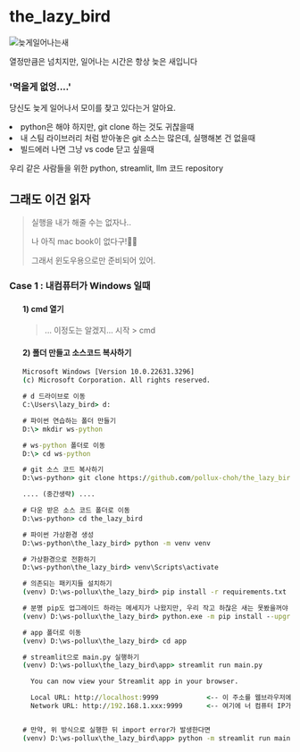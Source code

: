 # the_lazy_bird

![늦게일어나는새](https://github.com/pollux-choh/the_lazy_bird/assets/108918384/fbb34f57-71c1-4aa3-a926-3a0e3625e538)

열정만큼은 넘치지만, 일어나는 시간은 항상 늦은 새입니다

### '먹을게 없엉....'

당신도 늦게 일어나서 모이를 찾고 있다는거 알아요.

*<li>* python은 해야 하지만, git clone 하는 것도 귀찮을때
*<li>* 내 스팀 라이브러리 처럼 받아놓은 git 소스는 많은데, 실행해본 건 없을때
*<li>* 빌드에러 나면 그냥 vs code 닫고 싶을때  
  
우리 같은 사람들을 위한 python, streamlit, llm 코드 repository
  
  
## 그래도 이건 읽자
> 실행을 내가 해줄 수는 없자나..  
> 
> 나 아직 mac book이 없다구!🤦‍♂️  
> 
> 그래서 윈도우용으로만 준비되어 있어.


### Case 1 : 내컴퓨터가 Windows 일때
<ol>

#### 1) cmd 열기
>... 이정도는 알겠지... 시작 > cmd

#### 2) 폴더 만들고 소스코드 복사하기
```cmd
Microsoft Windows [Version 10.0.22631.3296]
(c) Microsoft Corporation. All rights reserved.

# d 드라이브로 이동
C:\Users\lazy_bird> d:

# 파이썬 연습하는 폴더 만들기
D:\> mkdir ws-python

# ws-python 폴더로 이동
D:\> cd ws-python

# git 소스 코드 복사하기
D:\ws-python> git clone https://github.com/pollux-choh/the_lazy_bird.git

.... (중간생략) ....

# 다운 받은 소스 코드 폴더로 이동
D:\ws-python> cd the_lazy_bird

# 파이썬 가상환경 생성
D:\ws-python\the_lazy_bird> python -m venv venv

# 가상환경으로 전환하기
D:\ws-python\the_lazy_bird> venv\Scripts\activate

# 의존되는 패키지들 설치하기
(venv) D:\ws-pollux\the_lazy_bird> pip install -r requirements.txt

# 분명 pip도 업그레이드 하라는 메세지가 나왔지만, 우리 작고 하찮은 새는 못봤을꺼야
(venv) D:\ws-pollux\the_lazy_bird> python.exe -m pip install --upgrade pip

# app 폴더로 이동
(venv) D:\ws-pollux\the_lazy_bird> cd app

# streamlit으로 main.py 실행하기
(venv) D:\ws-pollux\the_lazy_bird\app> streamlit run main.py

  You can now view your Streamlit app in your browser.

  Local URL: http://localhost:9999            <-- 이 주소를 웹브라우저에 입력해.
  Network URL: http://192.168.1.xxx:9999      <-- 여기에 너 컴퓨터 IP가 찍혔을꺼야.


# 만약, 위 방식으로 실행한 뒤 import error가 발생한다면
(venv) D:\ws-pollux\the_lazy_bird\app> python -m streamlit run main.py


```



